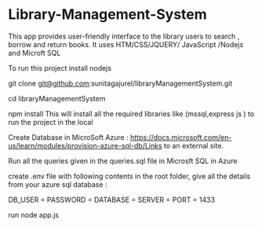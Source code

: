 # Library-Management-System

This app provides user-friendly interface to the library users to search , borrow and return books. It uses HTM/CSS/JQUERY/ JavaScript /Nodejs and Microft SQL

To run this project install nodejs

git clone git@github.com:sunitagajurel/libraryManagementSystem.git

cd libraryManagementSystem

npm install This will install all the required libraries like (mssql,express js ) to run the project in the local

Create Database in MicroSoft Azure : https://docs.microsoft.com/en-us/learn/modules/provision-azure-sql-db/Links to an external site.

Run all the queries given in the queries.sql file in Microsft SQL in Azure

create .env file with following contents in the root folder, give all the details from your azure sql database :

DB_USER = <DBUSERNAME> PASSWORD = <PASSWORD>  DATABASE = <DATABASENAME>   SERVER = <SERVERNAME> PORT = 1433 

run node app.js
